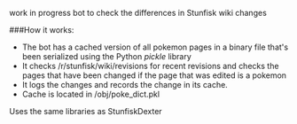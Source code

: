 work in progress bot to check the differences in Stunfisk wiki changes

###How it works:

  - The bot has a cached version of all pokemon pages in a binary file that's been serialized using the Python *pickle* library
  - It checks /r/stunfisk/wiki/revisions for recent revisions and checks the pages that have been changed if the page that was edited is a pokemon
  - It logs the changes and records the change in its cache.  
  - Cache is located in /obj/poke_dict.pkl


Uses the same libraries as StunfiskDexter
